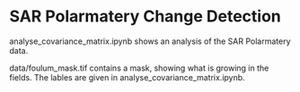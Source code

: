 
# SAR Polarmatery Change Detection

analyse_covariance_matrix.ipynb shows an analysis of the SAR Polarmatery data.

data/foulum_mask.tif contains a mask, showing what is growing in the fields.
The lables are given in analyse_covariance_matrix.ipynb.